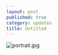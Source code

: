 ```yaml
---
layout: post
published: true
category: updates
title: Untitled
---
```

![portrait.jpg]({{site.baseurl}}/assets/portrait.jpg)
